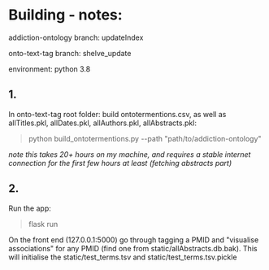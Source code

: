 # Building - notes:

addiction-ontology branch: updateIndex

onto-text-tag branch: shelve_update

environment: python 3.8

## 1.
In onto-text-tag root folder:
build ontotermentions.csv, as well as allTitles.pkl, allDates.pkl, allAuthors.pkl, allAbstracts.pkl:

> python build_ontotermentions.py --path "path/to/addiction-ontology"

*note this takes 20+ hours on my machine, and requires a stable internet connection for the first few hours at least (fetching abstracts part)*

## 2. 
Run the app: 

> flask run

On the front end (127.0.0.1:5000) go through tagging a PMID and "visualise associations" for any PMID (find one from static/allAbstracts.db.bak). This will initialise the static/test_terms.tsv and static/test_terms.tsv.pickle

